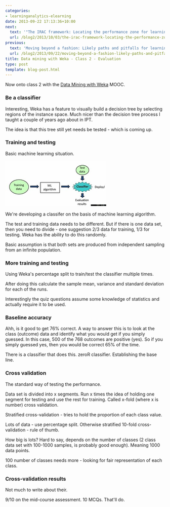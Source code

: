 ```yaml
---
categories:
- learninganalytics-elearning
date: 2013-09-22 17:13:36+10:00
next:
  text: '"The IRAC framework: Locating the performance zone for learning analytics"'
  url: /blog2/2013/10/03/the-irac-framework-locating-the-performance-zone-for-learning-analytics/
previous:
  text: 'Moving beyond a fashion: Likely paths and pitfalls for learning analytics'
  url: /blog2/2013/09/22/moving-beyond-a-fashion-likely-paths-and-pitfalls-for-learning-analytics-3/
title: Data mining with Weka - Class 2 - Evaluation
type: post
template: blog-post.html
---
```

Now onto class 2 with the [Data Mining with Weka](https://weka.waikato.ac.nz/dataminingwithweka/) MOOC.

### Be a classifier

Interesting, Weka has a feature to visually build a decision tree by selecting regions of the instance space. Much nicer than the decision tree process I taught a couple of years ago about in IPT.

The idea is that this tree still yet needs be tested - which is coming up.

### Training and testing

Basic machine learning situation.

[![The data mining process?](images/9867971713_ac3c2a1269_n.jpg)](http://www.flickr.com/photos/david_jones/9867971713/ "The data mining process? by David T Jones, on Flickr")

We're developing a classifer on the basis of machine learning algorithm.

The test and training data needs to be different. But if there is one data set, then you need to divide - one suggestion 2/3 data for training, 1/3 for testing. Weka has the ability to do this randomly.

Basic assumption is that both sets are produced from independent sampling from an infinite population.

### More training and testing

Using Weka's percentage split to train/test the classifier multiple times.

After doing this calculate the sample mean, variance and standard deviation for each of the runs.

Interestingly the quiz questions assume some knowledge of statistics and actually require it to be used.

### Baseline accuracy

Ahh, is it good to get 76% correct. A way to answer this is to look at the class (outcome) data and identify what you would get if you simply guessed. In this case, 500 of the 768 outcomes are positive (yes). So if you simply guessed yes, then you would be correct 65% of the time.

There is a classifier that does this. zeroR classifier. Establishing the base line.

### Cross validation

The standard way of testing the performance.

Data set is divided into x segments. Run x times the idea of holding one segment for testing and use the rest for training. Called x-fold (where x is number) cross validation.

Stratified cross-validation - tries to hold the proportion of each class value.

Lots of data - use percentage split. Otherwise stratified 10-fold cross-validation - rule of thumb.

How big is lots? Hard to say, depends on the number of classes (2 class data set with 100-1000 samples, is probably good enough). Meaning 1000 data points.

100 number of classes needs more - looking for fair representation of each class.

### Cross-validation results

Not much to write about their.

9/10 on the mid-course assessment. 10 MCQs. That'll do.